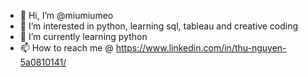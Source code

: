 - 👋 Hi, I’m @miumiumeo
- 👀 I’m interested in python, learning sql, tableau and creative coding
- 🌱 I’m currently learning python
- 📫 How to reach me @ https://www.linkedin.com/in/thu-nguyen-5a0810141/

<!---
miumiumeo/miumiumeo is a ✨ special ✨ repository because its `README.md` (this file) appears on your GitHub profile.
You can click the Preview link to take a look at your changes.
--->
